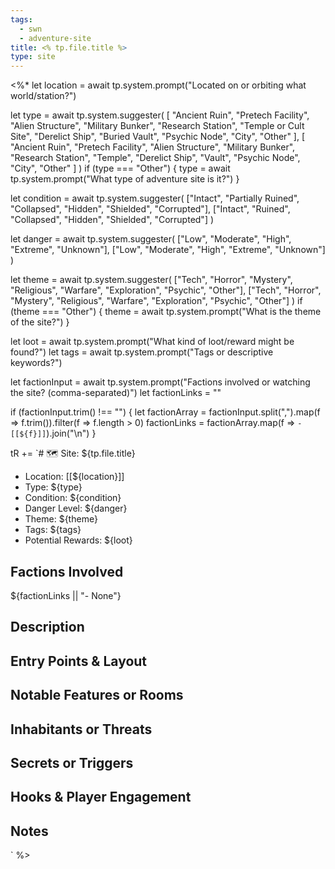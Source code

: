 ```yaml
---
tags:
  - swn
  - adventure-site
title: <% tp.file.title %>
type: site
---
```


<%*
let location = await tp.system.prompt("Located on or orbiting what world/station?")

let type = await tp.system.suggester(
  [
    "Ancient Ruin", "Pretech Facility", "Alien Structure", "Military Bunker", "Research Station",
    "Temple or Cult Site", "Derelict Ship", "Buried Vault", "Psychic Node", "City", "Other"
  ],
  [
    "Ancient Ruin", "Pretech Facility", "Alien Structure", "Military Bunker", "Research Station",
    "Temple", "Derelict Ship", "Vault", "Psychic Node", "City", "Other"
  ]
)
if (type === "Other") {
  type = await tp.system.prompt("What type of adventure site is it?")
}

let condition = await tp.system.suggester(
  ["Intact", "Partially Ruined", "Collapsed", "Hidden", "Shielded", "Corrupted"],
  ["Intact", "Ruined", "Collapsed", "Hidden", "Shielded", "Corrupted"]
)

let danger = await tp.system.suggester(
  ["Low", "Moderate", "High", "Extreme", "Unknown"],
  ["Low", "Moderate", "High", "Extreme", "Unknown"]
)

let theme = await tp.system.suggester(
  ["Tech", "Horror", "Mystery", "Religious", "Warfare", "Exploration", "Psychic", "Other"],
  ["Tech", "Horror", "Mystery", "Religious", "Warfare", "Exploration", "Psychic", "Other"]
)
if (theme === "Other") {
  theme = await tp.system.prompt("What is the theme of the site?")
}

let loot = await tp.system.prompt("What kind of loot/reward might be found?")
let tags = await tp.system.prompt("Tags or descriptive keywords?")

let factionInput = await tp.system.prompt("Factions involved or watching the site? (comma-separated)")
let factionLinks = ""

if (factionInput.trim() !== "") {
  let factionArray = factionInput.split(",").map(f => f.trim()).filter(f => f.length > 0)
  factionLinks = factionArray.map(f => `- [[${f}]]`).join("\n")
}


tR += `# 🗺️ Site: ${tp.file.title}

- Location: [[${location}]]
- Type: ${type}
- Condition: ${condition}
- Danger Level: ${danger}
- Theme: ${theme}
- Tags: ${tags}
- Potential Rewards: ${loot}

## Factions Involved
${factionLinks || "- None"}

## Description

## Entry Points & Layout

## Notable Features or Rooms

## Inhabitants or Threats

## Secrets or Triggers

## Hooks & Player Engagement

## Notes
`
%>
